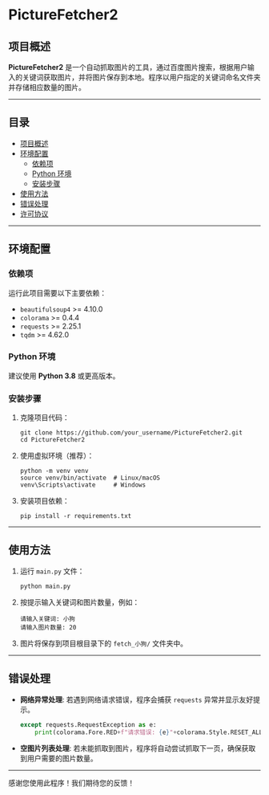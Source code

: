 # PictureFetcher2

## 项目概述

**PictureFetcher2** 是一个自动抓取图片的工具，通过百度图片搜索，根据用户输入的关键词获取图片，并将图片保存到本地。程序以用户指定的关键词命名文件夹并存储相应数量的图片。

---

## 目录

- [项目概述](#项目概述)
- [环境配置](#环境配置)
  - [依赖项](#依赖项)
  - [Python 环境](#python-环境)
  - [安装步骤](#安装步骤)
- [使用方法](#使用方法)
- [错误处理](#错误处理)
- [许可协议](#许可协议)

---

## 环境配置

### 依赖项

运行此项目需要以下主要依赖：

- `beautifulsoup4` >= 4.10.0
- `colorama` >= 0.4.4
- `requests` >= 2.25.1
- `tqdm` >= 4.62.0

### Python 环境

建议使用 **Python 3.8** 或更高版本。

### 安装步骤

1. 克隆项目代码：

    ```
    git clone https://github.com/your_username/PictureFetcher2.git
    cd PictureFetcher2
    ```

2. 使用虚拟环境（推荐）：

    ```
    python -m venv venv
    source venv/bin/activate  # Linux/macOS
    venv\Scripts\activate     # Windows
    ```

3. 安装项目依赖：

    ```
    pip install -r requirements.txt
    ```

---

## 使用方法

1. 运行 `main.py` 文件：

    ```
    python main.py
    ```

2. 按提示输入关键词和图片数量，例如：

    ```
    请输入关键词: 小狗
    请输入图片数量: 20
    ```

3. 图片将保存到项目根目录下的 `fetch_小狗/` 文件夹中。

---

## 错误处理

- **网络异常处理**: 若遇到网络请求错误，程序会捕获 `requests` 异常并显示友好提示。

    ```python
    except requests.RequestException as e:
        print(colorama.Fore.RED+f"请求错误: {e}"+colorama.Style.RESET_ALL)
    ```

- **空图片列表处理**: 若未能抓取到图片，程序将自动尝试抓取下一页，确保获取到用户需要的图片数量。

---

感谢您使用此程序！我们期待您的反馈！